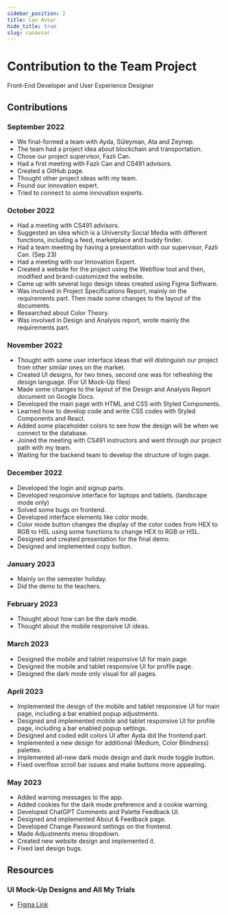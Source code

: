 ```yaml
---
sidebar_position: 2
title: Can Avsar
hide_title: true
slug: canavsar
---
```


# Contribution to the Team Project
Front-End Developer and User Experience Designer

## Contributions

### September 2022
- We final-formed a team with Ayda, Süleyman, Ata and Zeynep.
- The team had a project idea about blockchain and transportation.
- Chose our project supervisor, Fazlı Can.
- Had a first meeting with Fazlı Can and CS491 advisors.
- Created a GitHub page.
- Thought other project ideas with my team.
- Found our innovation expert.
- Tried to connect to some innovation experts.

### October 2022
- Had a meeting with CS491 advisors.
- Suggested an idea which is a University Social Media with different functions, including a feed, marketplace and buddy finder.
- Had a team meeting by having a presentation with our supervisor, Fazlı Can. (Sep 23)
- Had a meeting with our Innovation Expert.
- Created a website for the project using the Webflow tool and then, modified and brand-customized the website.
- Came up with several logo design ideas created using Figma Software.
- Was involved in Project Specifications Report, mainly on the requirements part. Then made some changes to the layout of the documents.
- Researched about Color Theory.
- Was involved in Design and Analysis report, wrote mainly the requirements part.

### November 2022
- Thought with some user interface ideas that will distinguish our project from other similar ones on the market.
- Created UI designs, for two times, second one was for refreshing the design language. (For UI Mock-Up files) 
- Made some changes to the layout of the Design and Analysis Report document on Google Docs.
- Developed the main page with HTML and CSS with Styled Components.
- Learned how to develop code and write CSS codes with Styled Components and React.
- Added some placeholder colors to see how the design will be when we connect to the database.
- Joined the meeting with CS491 instructors and went through our project path with my team.
- Waiting for the backend team to develop the structure of login page.

### December 2022
- Developed the login and signup parts.
- Developed responsive interface for laptops and tablets. (landscape mode only)
- Solved some bugs on frontend.
- Developed interface elements like color mode.
- Color mode button changes the display of the color codes from HEX to RGB to HSL using some functions to change HEX to RGB or HSL.
- Designed and created presentation for the final demo.
- Designed and implemented copy button.

### January 2023
- Mainly on the semester holiday.
- Did the demo to the teachers.

### February 2023
- Thought about how can be the dark mode.
- Thought about the mobile responsive UI ideas.

### March 2023
- Designed the mobile and tablet responsive UI for main page.
- Designed the mobile and tablet responsive UI for profile page.
- Designed the dark mode only visual for all pages.

### April 2023
- Implemented the design of the mobile and tablet responsive UI for main page, including a bar enabled popup adjustments.
- Designed and implemented mobile and tablet responsive UI for profile page, including a bar enabled popup settings.
- Designed and coded edit colors UI after Ayda did the frontend part.
- Implemented a new design for additional (Medium, Color Blindness) palettes.
- Implemented all-new dark mode design and dark mode toggle button.
- Fixed overflow scroll bar issues and make buttons more appealing.

### May 2023
- Added warning messages to the app.
- Added cookies for the dark mode preference and a cookie warning.
- Developed ChatGPT Comments and Palette Feedback UI.
- Designed and implemented About & Feedback page.
- Developed Change Password settings on the frontend.
- Made Adjustments menu dropdown.
- Created new website design and implemented it.
- Fixed last design bugs.

## Resources

### UI Mock-Up Designs and All My Trials
- [Figma Link](https://www.figma.com/file/0oLstXuyv44boY9PO7tAsH/The-Aura-Palette?node-id=12%3A174)
